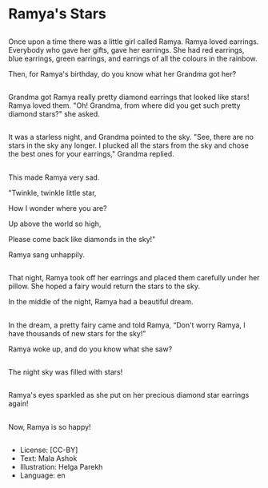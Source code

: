 # Ramya's Stars

##
Once upon a time there was a little girl called Ramya. Ramya loved earrings. Everybody who gave her gifts, gave her earrings. She had red earrings, blue earrings, green earrings, and earrings of all the colours in the rainbow.

Then, for Ramya's birthday, do you know what her Grandma got her?

##
Grandma got Ramya really pretty diamond earrings that looked like stars! Ramya loved them. "Oh! Grandma, from where did you get such pretty diamond stars?" she asked.

##
It was a starless night, and Grandma pointed to the sky. "See, there are no stars in the sky any longer. I plucked all the stars from the sky and chose the best ones for your earrings," Grandma replied.

##
This made Ramya very sad.

"Twinkle, twinkle little star,

How I wonder where you are?

Up above the world so high,

Please come back like diamonds in the sky!"

Ramya sang unhappily.

##
That night, Ramya took off her earrings and placed them carefully under her pillow. She hoped a fairy would return the stars to the sky.

In the middle of the night, Ramya had a beautiful dream.

##
In the dream, a pretty fairy came and told Ramya, “Don't worry Ramya, I have thousands of new stars for the sky!”

Ramya woke up, and do you know what she saw?

##
The night sky was filled with stars!

##
Ramya's eyes sparkled as she put on her precious diamond star earrings again!

##
Now, Ramya is so happy!

##
* License: [CC-BY]
* Text: Mala Ashok
* Illustration: Helga Parekh
* Language: en
